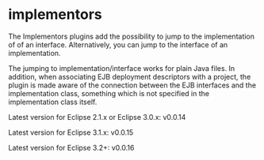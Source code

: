 # implementors
The Implementors plugins add the possibility to jump to the implementation of of an interface. Alternatively, you can jump to the interface of an implementation.

The jumping to implementation/interface works for plain Java files. In addition, when associating EJB deployment descriptors with a project, the plugin is made aware of the connection between the EJB interfaces and the implementation class, something which is not specified in the implementation class itself.

Latest version for Eclipse 2.1.x or Eclipse 3.0.x: v0.0.14

Latest version for Eclipse 3.1.x: v0.0.15

Latest version for Eclipse 3.2+: v0.0.16

